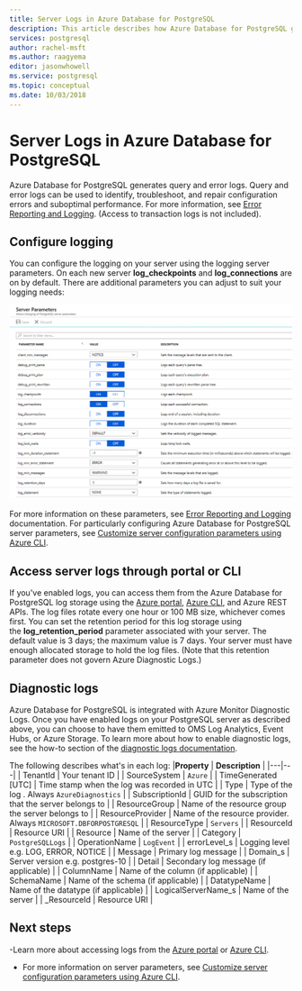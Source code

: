```yaml
---
title: Server Logs in Azure Database for PostgreSQL
description: This article describes how Azure Database for PostgreSQL generates query and error logs, and how log retention is configured.
services: postgresql
author: rachel-msft
ms.author: raagyema
editor: jasonwhowell
ms.service: postgresql
ms.topic: conceptual
ms.date: 10/03/2018
---
```

# Server Logs in Azure Database for PostgreSQL 
Azure Database for PostgreSQL generates query and error logs. Query and error logs can be used to identify, troubleshoot, and repair configuration errors and suboptimal performance. For more information, see [Error Reporting and Logging](https://www.postgresql.org/docs/current/static/runtime-config-logging.html). (Access to transaction logs is not included).

## Configure logging 
You can configure the logging on your server using the logging server parameters. On each new server **log_checkpoints** and **log_connections** are on by default. There are additional parameters you can adjust to suit your logging needs: 

![Azure Database for PostgreSQL - Logging parameters](./media/concepts-server-logs/log-parameters.png)

For more information on these parameters, see [Error Reporting and Logging](https://www.postgresql.org/docs/current/static/runtime-config-logging.html) documentation. For particularly configuring Azure Database for PostgreSQL server parameters, see [Customize server configuration parameters using Azure CLI](howto-configure-server-parameters-using-cli.md).

## Access server logs through portal or CLI
If you've enabled logs, you can access them from the Azure Database for PostgreSQL log storage using the [Azure portal](howto-configure-server-logs-in-portal.md), [Azure CLI](howto-configure-server-logs-using-cli.md), and Azure REST APIs. The log files rotate every one hour or 100 MB size, whichever comes first. You can set the retention period for this log storage using the **log\_retention\_period** parameter associated with your server. The default value is 3 days; the maximum value is 7 days. Your server must have enough allocated storage to hold the log files. (Note that this retention parameter does not govern Azure Diagnostic Logs.)


## Diagnostic logs
Azure Database for PostgreSQL is integrated with Azure Monitor Diagnostic Logs. Once you have enabled logs on your PostgreSQL server as described above, you can choose to have them emitted to OMS Log Analytics, Event Hubs, or Azure Storage. To learn more about how to enable diagnostic logs, see the how-to section of the [diagnostic logs documentation](../monitoring-and-diagnostics/monitoring-overview-of-diagnostic-logs.md). 


The following describes what's in each log:
|**Property** | **Description** |
|---|---|
| TenantId | Your tenant ID |
| SourceSystem | `Azure` |
| TimeGenerated [UTC] | Time stamp when the log was recorded in UTC |
| Type | Type of the log . Always `AzureDiagnostics` |
| SubscriptionId | GUID for the subscription that the server belongs to |
| ResourceGroup | Name of the resource group the server belongs to |
| ResourceProvider | Name of the resource provider. Always `MICROSOFT.DBFORPOSTGRESQL` |
| ResourceType | `Servers` |
| ResourceId | Resource URI |
| Resource | Name of the server |
| Category | `PostgreSQLLogs` |
| OperationName | `LogEvent` |
| errorLevel_s | Logging level e.g. LOG, ERROR, NOTICE |
| Message | Primary log message | 
| Domain_s | Server version e.g. postgres-10 |
| Detail | Secondary log message (if applicable) |
| ColumnName | Name of the column (if applicable) |
| SchemaName | Name of the schema (if applicable) |
| DatatypeName | Name of the datatype (if applicable) |
| LogicalServerName_s | Name of the server | 
| _ResourceId | Resource URI |

## Next steps
-Learn more about accessing logs from the [Azure portal](howto-configure-server-logs-in-portal.md) or [Azure CLI](howto-configure-server-logs-using-cli.md).
- For more information on server parameters, see [Customize server configuration parameters using Azure CLI](howto-configure-server-parameters-using-cli.md).
